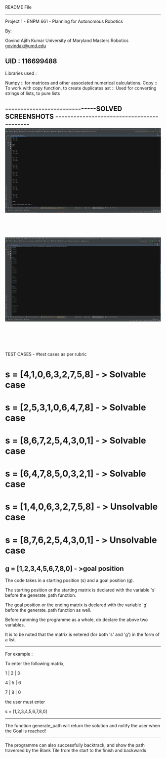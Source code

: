 
README File
_________________________________________________________________________________________

Project 1 - ENPM 661 - Planning for Autonomous Robotics

By: 

Govind Ajith Kumar
University of Maryland
Masters Robotics
govindak@umd.edu

UID : 116699488
-------------------------------------------------------------------------------------------
Libraries used :

Numpy :: for matrices and other associated numerical calculations. 
Copy :: To work with copy function, to create duplicates
ast :: Used for converting strings of lists, to pure lists

------------------------------SOLVED SCREENSHOTS ------------------------------------------
![](Images/Solved_messages.PNG)<br/>
<br/>
<br/>
<br/>
![](Images/plot_path_image_correctness.PNG)<br/>
<br/>
<br/>
<br/>
-------------------------------------------------------------------------------------------
TEST CASES - 
#test cases as per rubric
# s = [4,1,0,6,3,2,7,5,8]  - >  Solvable case
# s = [2,5,3,1,0,6,4,7,8]  - >  Solvable case
# s = [8,6,7,2,5,4,3,0,1]  - >  Solvable case
# s = [6,4,7,8,5,0,3,2,1]  - >  Solvable case
# s = [1,4,0,6,3,2,7,5,8]  - >  Unsolvable case
# s = [8,7,6,2,5,4,3,0,1]  - >  Unsolvable case
g = [1,2,3,4,5,6,7,8,0]    - >goal position
---------------------------------------------------------------------------------------------




The code takes in a starting position (s) and a goal position (g).

The starting position or the starting matrix is declared with the variable 's' before the
generate_path function.

The goal position or the ending matrix is declared with the variable 'g' before the
generate_path function as well.

Before runnning the programme as a whole, do declare the above two variables.

It is to be noted that the matrix is entered (for both 's' and 'g') in the form of a list.

-------------------------------------------------------------------------------------------
For example :

To enter the following matrix,

1 | 2 | 3

4 | 5 | 6

7 | 8 | 0  

the user must enter 

s = [1,2,3,4,5,6,7,8,0]

-------------------------------------------------------------------------------------------

The function generate_path will return the solution and notify the user when the Goal is reached!

-------------------------------------------------------------------------------------------

The programme can also successfully backtrack, and show the path traversed by the Blank Tile from 
the start to the finish and backwards



